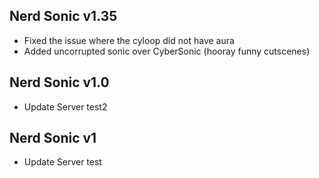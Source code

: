 ## Nerd Sonic v1.35
- Fixed the issue where the cyloop did not have aura
- Added uncorrupted sonic over CyberSonic (hooray funny cutscenes) 

## Nerd Sonic v1.0
- Update Server test2

## Nerd Sonic v1
- Update Server test
